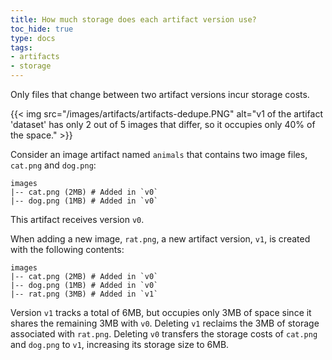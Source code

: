 ```yaml
---
title: How much storage does each artifact version use?
toc_hide: true
type: docs
tags:
- artifacts
- storage
---
```

Only files that change between two artifact versions incur storage costs.

{{< img src="/images/artifacts/artifacts-dedupe.PNG" alt="v1 of the artifact 'dataset' has only 2 out of 5 images that differ, so it occupies only 40% of the space." >}}

Consider an image artifact named `animals` that contains two image files, `cat.png` and `dog.png`:

```
images
|-- cat.png (2MB) # Added in `v0`
|-- dog.png (1MB) # Added in `v0`
```

This artifact receives version `v0`.

When adding a new image, `rat.png`, a new artifact version, `v1`, is created with the following contents:

```
images
|-- cat.png (2MB) # Added in `v0`
|-- dog.png (1MB) # Added in `v0`
|-- rat.png (3MB) # Added in `v1`
```

Version `v1` tracks a total of 6MB, but occupies only 3MB of space since it shares the remaining 3MB with `v0`. Deleting `v1` reclaims the 3MB of storage associated with `rat.png`. Deleting `v0` transfers the storage costs of `cat.png` and `dog.png` to `v1`, increasing its storage size to 6MB.

